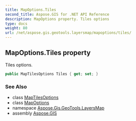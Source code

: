 ```yaml
---
title: MapOptions.Tiles
second_title: Aspose.GIS for .NET API Reference
description: MapOptions property. Tiles options
type: docs
weight: 80
url: /net/aspose.gis.geotools.layersmap/mapoptions/tiles/
---
```

## MapOptions.Tiles property

Tiles options.

```csharp
public MapTilesOptions Tiles { get; set; }
```

### See Also

* class [MapTilesOptions](../../maptilesoptions/)
* class [MapOptions](../)
* namespace [Aspose.Gis.GeoTools.LayersMap](../../mapoptions/)
* assembly [Aspose.GIS](../../../)



